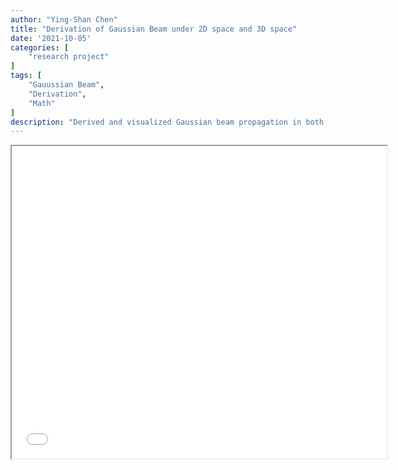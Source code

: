 ```yaml
---
author: "Ying-Shan Chen"
title: "Derivation of Gaussian Beam under 2D space and 3D space"
date: '2021-10-05'
categories: [
    "research project"
]
tags: [
    "Gauussian Beam",
    "Derivation",
    "Math"
]
description: "Derived and visualized Gaussian beam propagation in both 2D and 3D space, analyzing beam evolution and spatial characteristics."
---
```

<p align="center" >
    <iframe class="pdf" src="/self/pdf/projects_physics/GaussianBeam/20211005.pdf" width="600" height="500"> </iframe>
</p>
